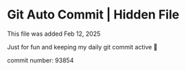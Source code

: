 # Git Auto Commit | Hidden File

This file was added Feb 12, 2025

Just for fun and keeping my daily git commit active 🤪

commit number: 93854
